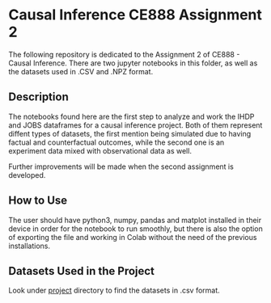 # Causal Inference CE888 Assignment 2 
The following repository is dedicated to the Assignment 2 of CE888 - Causal Inference. There are two jupyter notebooks in this folder, as well as the datasets used in .CSV and .NPZ format. 

## Description
The notebooks found here are the first step to analyze and work the IHDP and JOBS dataframes for a causal inference project. Both of them represent diffent types of datasets, the first mention being simulated due to having factual and counterfactual outcomes, while the second one is an experiment data mixed with observational data as well.

Further improvements will be made when the second assignment is developed.

## How to Use 
The user should have python3, numpy, pandas and matplot installed in their device in order for the notebook to run smoothly, but there is also the option of exporting the file and working in Colab without the need of the previous installations.


## Datasets Used in the Project
Look under [project](https://github.com/dmachlanski/CE888_2022/tree/main/project) directory to find the datasets in .csv format.

